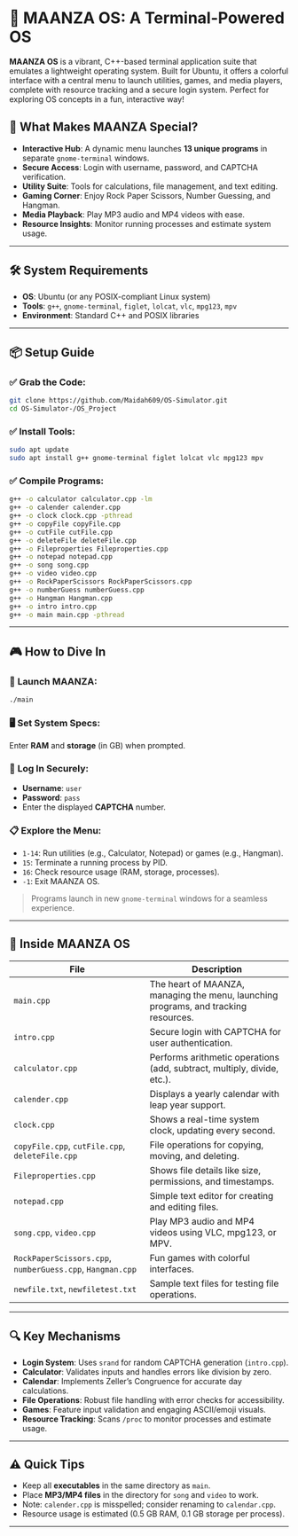 # 🚀 **MAANZA OS: A Terminal-Powered OS**

**MAANZA OS** is a vibrant, C++-based terminal application suite that emulates a lightweight operating system. Built for Ubuntu, it offers a colorful interface with a central menu to launch utilities, games, and media players, complete with resource tracking and a secure login system. Perfect for exploring OS concepts in a fun, interactive way!


## 🌟 **What Makes MAANZA Special?**

* **Interactive Hub**: A dynamic menu launches **13 unique programs** in separate `gnome-terminal` windows.
* **Secure Access**: Login with username, password, and CAPTCHA verification.
* **Utility Suite**: Tools for calculations, file management, and text editing.
* **Gaming Corner**: Enjoy Rock Paper Scissors, Number Guessing, and Hangman.
* **Media Playback**: Play MP3 audio and MP4 videos with ease.
* **Resource Insights**: Monitor running processes and estimate system usage.

---

## 🛠️ **System Requirements**

* **OS**: Ubuntu (or any POSIX-compliant Linux system)
* **Tools**: `g++`, `gnome-terminal`, `figlet`, `lolcat`, `vlc`, `mpg123`, `mpv`
* **Environment**: Standard C++ and POSIX libraries

---

## 📦 **Setup Guide**


### ✅ **Grab the Code:**

```bash
git clone https://github.com/Maidah609/OS-Simulator.git
cd OS-Simulator-/OS_Project
```

### ✅ **Install Tools:**

```bash
sudo apt update
sudo apt install g++ gnome-terminal figlet lolcat vlc mpg123 mpv
```

### ✅ **Compile Programs:**

```bash
g++ -o calculator calculator.cpp -lm
g++ -o calender calender.cpp
g++ -o clock clock.cpp -pthread
g++ -o copyFile copyFile.cpp
g++ -o cutFile cutFile.cpp
g++ -o deleteFile deleteFile.cpp
g++ -o Fileproperties Fileproperties.cpp
g++ -o notepad notepad.cpp
g++ -o song song.cpp
g++ -o video video.cpp
g++ -o RockPaperScissors RockPaperScissors.cpp
g++ -o numberGuess numberGuess.cpp
g++ -o Hangman Hangman.cpp
g++ -o intro intro.cpp
g++ -o main main.cpp -pthread
```

---

## 🎮 **How to Dive In**

### 🚀 **Launch MAANZA:**

```bash
./main
```

### 🖥️ **Set System Specs:**

Enter **RAM** and **storage** (in GB) when prompted.

### 🔐 **Log In Securely:**

* **Username**: `user`
* **Password**: `pass`
* Enter the displayed **CAPTCHA** number.

### 📋 **Explore the Menu:**

* `1-14`: Run utilities (e.g., Calculator, Notepad) or games (e.g., Hangman).
* `15`: Terminate a running process by PID.
* `16`: Check resource usage (RAM, storage, processes).
* `-1`: Exit MAANZA OS.

> Programs launch in new `gnome-terminal` windows for a seamless experience.

---

## 📂 **Inside MAANZA OS**

| File                                                      | Description                                                                         |
| --------------------------------------------------------- | ----------------------------------------------------------------------------------- |
| `main.cpp`                                                | The heart of MAANZA, managing the menu, launching programs, and tracking resources. |
| `intro.cpp`                                               | Secure login with CAPTCHA for user authentication.                                  |
| `calculator.cpp`                                          | Performs arithmetic operations (add, subtract, multiply, divide, etc.).             |
| `calender.cpp`                                            | Displays a yearly calendar with leap year support.                                  |
| `clock.cpp`                                               | Shows a real-time system clock, updating every second.                              |
| `copyFile.cpp`, `cutFile.cpp`, `deleteFile.cpp`           | File operations for copying, moving, and deleting.                                  |
| `Fileproperties.cpp`                                      | Shows file details like size, permissions, and timestamps.                          |
| `notepad.cpp`                                             | Simple text editor for creating and editing files.                                  |
| `song.cpp`, `video.cpp`                                   | Play MP3 audio and MP4 videos using VLC, mpg123, or MPV.                            |
| `RockPaperScissors.cpp`, `numberGuess.cpp`, `Hangman.cpp` | Fun games with colorful interfaces.                                                 |
| `newfile.txt`, `newfiletest.txt`                          | Sample text files for testing file operations.                                      |

---

## 🔍 **Key Mechanisms**

* **Login System**: Uses `srand` for random CAPTCHA generation (`intro.cpp`).
* **Calculator**: Validates inputs and handles errors like division by zero.
* **Calendar**: Implements Zeller’s Congruence for accurate day calculations.
* **File Operations**: Robust file handling with error checks for accessibility.
* **Games**: Feature input validation and engaging ASCII/emoji visuals.
* **Resource Tracking**: Scans `/proc` to monitor processes and estimate usage.

---

## ⚠️ **Quick Tips**

* Keep all **executables** in the same directory as `main`.
* Place **MP3/MP4 files** in the directory for `song` and `video` to work.
* Note: `calender.cpp` is misspelled; consider renaming to `calendar.cpp`.
* Resource usage is estimated (0.5 GB RAM, 0.1 GB storage per process).

---

